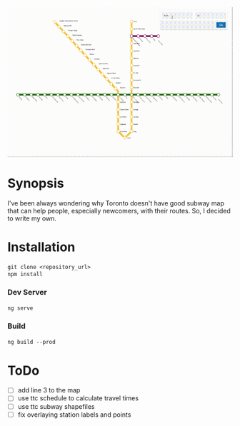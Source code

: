 ![demo](https://github.com/mak2xt/toronto-subway/blob/master/demo.gif)

# Synopsis

I've been always wondering why Toronto doesn't have good subway map that can help people, especially newcomers, with their routes.
So, I decided to write my own.

# Installation
```
git clone <repository_url>
npm install
```

### Dev Server

``ng serve``

### Build

``ng build --prod``

# ToDo

- [ ] add line 3 to the map
- [ ] use ttc schedule to calculate travel times
- [ ] use ttc subway shapefiles
- [ ] fix overlaying station labels and points
